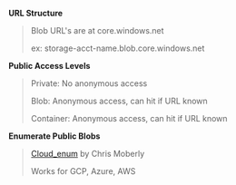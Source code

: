 **URL Structure**
> Blob URL's are at core.windows.net
> 
> ex: storage-acct-name.blob.core.windows.net


**Public Access Levels**
>
> Private: No anonymous access
> 
> Blob: Anonymous access, can hit if URL known
> 
> Container: Anonymous access, can hit if URL known

**Enumerate Public Blobs**
> [Cloud_enum](https://github.com/initstring/cloud_enum) by Chris Moberly
>
> Works for GCP, Azure, AWS
